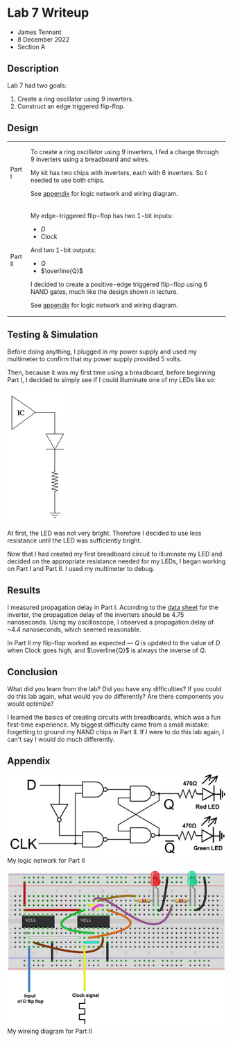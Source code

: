 # Lab 7 Writeup
- James Tennant
- 8 December 2022
- Section A

## Description

Lab 7 had two goals:

1. Create a ring oscillator using $9$ inverters.
2. Construct an edge triggered flip-flop.

## Design

<table>
  <tr>
  <td>

$\text{Part I}$

  </td>
  <td>

To create a ring oscillator using $9$ inverters, I fed a charge through $9$
inverters using a breadboard and wires.

My kit has two chips with inverters, each with $6$ inverters. So I needed to
use both chips.

See [appendix](#appendix) for logic network and wiring diagram.

  </td>
  </tr>

  <tr>
  <td>

$\text{Part II}$  

  </td>
  <td>

My edge-triggered flip-flop has two 1-bit inputs:
- $D$
- $\text{Clock}$

And two 1-bit outputs:
- $Q$
- $\overline{Q}$

I decided to create a positive-edge triggered flip-flop using $6$ NAND gates,
much like the design shown in lecture.

See [appendix](#appendix) for logic network and wiring diagram.

  </td>
  </tr>
<table>

## Testing & Simulation

Before doing anything, I plugged in my power supply and used my multimeter to
confirm that my power supply provided $5$ volts.

Then, because it was my first time using a breadboard, before beginning
$\text{Part I}$, I decided to simply see if I could illuminate one of my LEDs
like so:

![](a.gif)

At first, the LED was not very bright. Therefore I decided to use less
resistance until the LED was sufficiently bright.

Now that I had created my first breadboard circuit to illuminate my LED and
decided on the appropriate resistance needed for my LEDs, I began working on
$\text{Part I}$ and $\text{Part II}$. I used my multimeter to debug.

## Results

I measured propagation delay in $\text{Part I}$. Acorrding to the
[data sheet](https://www.ti.com/product/SN74S04) for the inverter, the
propagation delay of the inverters should be $4.75$ nanoseconds. Using my
oscilloscope, I observed a propagation delay of ~$4.4$ nanoseconds, which
seemed reasonable.

In $\text{Part II}$ my flip-flop worked as expected — $Q$ is updated to the
value of $D$ when $\text{Clock}$ goes high, and $\overline{Q}$ is always the
inverse of $Q$.

## Conclusion
What did you learn from the lab? Did you have any difficulties? If you could do
this lab again, what would you do differently? Are there components you would
optimize?

I learned the basics of creating circuits with breadboards, which was a fun
first-time experience. My biggest difficulty came from a small mistake:
forgetting to ground my NAND chips in $\text{Part II}$. If I were to do this
lab again, I can't say I would do much differently.

## Appendix
![](logic.png)
My logic network for $\text{Part II}$
<br>

![](wiring.png)
My wireing diagram for $\text{Part II}$
